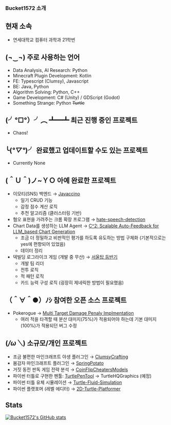 ### Bucket1572 소개

## 현재 소속
- 연세대학교 컴퓨터 과학과 21학번

## (¬‿¬) 주로 사용하는 언어
- Data Analysis, AI Research: Python
- Minecraft Plugin Development: Kotlin
- FE: Typescript (Clumsy), Javascript
- BE: Java, Python
- Algorithm Solving: Python, C++
- Game Development: C# (Unity) / GDScript (Godot)
- Something Strange: Python ~~Turtle~~

## (╯°□°）╯︵ ┻━┻ 최근 진행 중인 프로젝트
- Chaos!

## ╰(*°▽°*)╯ 완료했고 업데이트할 수도 있는 프로젝트
- Currently None

## (＾Ｕ＾)ノ~ＹＯ 아예 완료한 프로젝트
- 이모티(SNS) 백엔드 → [Javaccino](https://github.com/PoolC/Javaccino)
  * 일기 CRUD 기능
  * 감정 점수 계산 로직
  * 추천 알고리즘 (클러스터링 기반)
- 혐오 표현을 가려주는 크롬 확장 프로그램 → [hate-speech-detection](https://github.com/bucket1582/hate-speech-detection)
- Chart Data를 생성하는 LLM Agent → [C^2: Scalable Auto-Feedback for LLM_based Chart Generation](https://chartsquared.github.io/)
  * 조금 더 정밀하고 비판적인 평가를 하도록 유도하는 방법 구체화 (기본적으로는 yes에 편향되어 있었음)
  * 데이터 정리
- 덱빌딩 로그라이크 게임 (개발 중 무산) → [서울탑 등반기](https://github.com/bucket1582/SeoulTowerHunters)
  * 개발 팀 리더
  * 전투 로직
  * 적 패턴 로직
  * 카드 능력 구성 로직 (굉장히 제네릭한 방법이 필요했음)

## （＾∀＾●）ﾉｼ 참여한 오픈 소스 프로젝트
- Pokerogue → [Multi Target Damage Penaly Implmentation](https://github.com/pagefaultgames/pokerogue/pull/2329)
  * 여러 적을 타격할 때 분산 대미지(75%)가 적용되어야 하는데 기본 대미지(100%)가 적용되던 버그 수정

## (*/ω＼*) 소규모/개인 프로젝트
- 조금 불편한 마인크래프트 야생 플러그인 → [ClumsyCrafting](https://github.com/bucket1582/ClumsyCrafting)
- 봄감자 마인크래프트 플러그인 → [SpringPotato](https://github.com/bucket1582/SpringPotato)
- 거짓 동전 판독 게임 전략 분석 → [CoinFlipCheatersModels](https://github.com/bucket1582/CoinFlipCheatersModels)
- 파이썬 터틀로 구현한 펜툴: [TurtlePenTool](https://github.com/bucket1582/TurtlePenTool) → TurtleHQGraphics (예정)
- 파이썬 터틀 유체 시뮬레이션 → [Turtle-Fluid-Simulation](https://github.com/bucket1582/Turtle-Fluid-Simulation)
- 파이썬 플랫포머 (레벨 에디터) → [2D-Turtle-Platformer](https://github.com/bucket1582/2D-Turtle-Platformer)

## Stats
[![Bucket1572's GitHub stats](https://github-readme-stats.vercel.app/api?username=bucket1582)](https://github.com/bucket1582)
